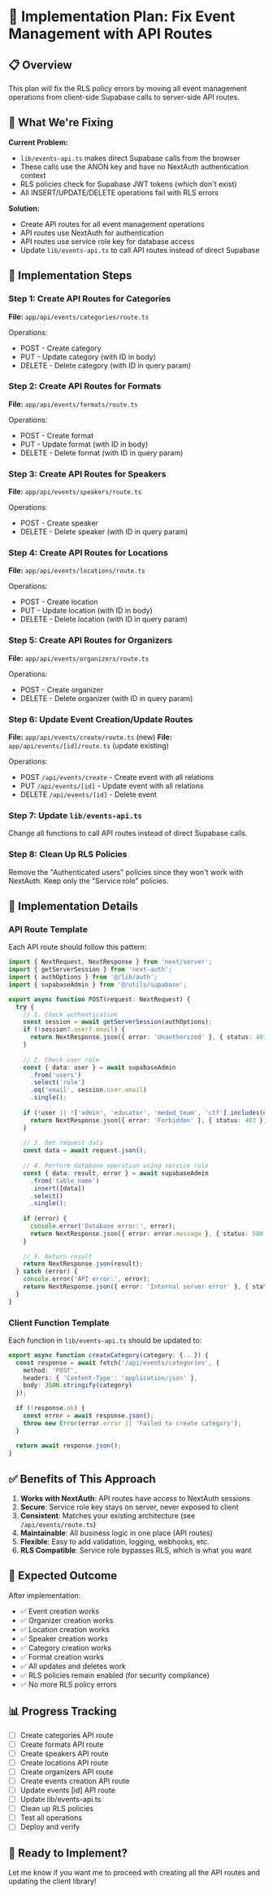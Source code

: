 # 🚀 Implementation Plan: Fix Event Management with API Routes

## 📋 Overview

This plan will fix the RLS policy errors by moving all event management operations from client-side Supabase calls to server-side API routes.

## 🎯 What We're Fixing

**Current Problem:**
- `lib/events-api.ts` makes direct Supabase calls from the browser
- These calls use the ANON key and have no NextAuth authentication context
- RLS policies check for Supabase JWT tokens (which don't exist)
- All INSERT/UPDATE/DELETE operations fail with RLS errors

**Solution:**
- Create API routes for all event management operations
- API routes use NextAuth for authentication
- API routes use service role key for database access
- Update `lib/events-api.ts` to call API routes instead of direct Supabase

## 📝 Implementation Steps

### Step 1: Create API Routes for Categories

**File:** `app/api/events/categories/route.ts`

Operations:
- POST - Create category
- PUT - Update category (with ID in body)
- DELETE - Delete category (with ID in query param)

### Step 2: Create API Routes for Formats

**File:** `app/api/events/formats/route.ts`

Operations:
- POST - Create format
- PUT - Update format (with ID in body)
- DELETE - Delete format (with ID in query param)

### Step 3: Create API Routes for Speakers

**File:** `app/api/events/speakers/route.ts`

Operations:
- POST - Create speaker
- DELETE - Delete speaker (with ID in query param)

### Step 4: Create API Routes for Locations

**File:** `app/api/events/locations/route.ts`

Operations:
- POST - Create location
- PUT - Update location (with ID in body)
- DELETE - Delete location (with ID in query param)

### Step 5: Create API Routes for Organizers

**File:** `app/api/events/organizers/route.ts`

Operations:
- POST - Create organizer
- DELETE - Delete organizer (with ID in query param)

### Step 6: Update Event Creation/Update Routes

**File:** `app/api/events/create/route.ts` (new)
**File:** `app/api/events/[id]/route.ts` (update existing)

Operations:
- POST `/api/events/create` - Create event with all relations
- PUT `/api/events/[id]` - Update event with all relations
- DELETE `/api/events/[id]` - Delete event

### Step 7: Update `lib/events-api.ts`

Change all functions to call API routes instead of direct Supabase calls.

### Step 8: Clean Up RLS Policies

Remove the "Authenticated users" policies since they won't work with NextAuth.
Keep only the "Service role" policies.

## 🔧 Implementation Details

### API Route Template

Each API route should follow this pattern:

```typescript
import { NextRequest, NextResponse } from 'next/server';
import { getServerSession } from 'next-auth';
import { authOptions } from '@/lib/auth';
import { supabaseAdmin } from '@/utils/supabase';

export async function POST(request: NextRequest) {
  try {
    // 1. Check authentication
    const session = await getServerSession(authOptions);
    if (!session?.user?.email) {
      return NextResponse.json({ error: 'Unauthorized' }, { status: 401 });
    }
    
    // 2. Check user role
    const { data: user } = await supabaseAdmin
      .from('users')
      .select('role')
      .eq('email', session.user.email)
      .single();
    
    if (!user || !['admin', 'educator', 'meded_team', 'ctf'].includes(user.role)) {
      return NextResponse.json({ error: 'Forbidden' }, { status: 403 });
    }
    
    // 3. Get request data
    const data = await request.json();
    
    // 4. Perform database operation using service role
    const { data: result, error } = await supabaseAdmin
      .from('table_name')
      .insert([data])
      .select()
      .single();
    
    if (error) {
      console.error('Database error:', error);
      return NextResponse.json({ error: error.message }, { status: 500 });
    }
    
    // 5. Return result
    return NextResponse.json(result);
  } catch (error) {
    console.error('API error:', error);
    return NextResponse.json({ error: 'Internal server error' }, { status: 500 });
  }
}
```

### Client Function Template

Each function in `lib/events-api.ts` should be updated to:

```typescript
export async function createCategory(category: {...}) {
  const response = await fetch('/api/events/categories', {
    method: 'POST',
    headers: { 'Content-Type': 'application/json' },
    body: JSON.stringify(category)
  });
  
  if (!response.ok) {
    const error = await response.json();
    throw new Error(error.error || 'Failed to create category');
  }
  
  return await response.json();
}
```

## ✅ Benefits of This Approach

1. **Works with NextAuth**: API routes have access to NextAuth sessions
2. **Secure**: Service role key stays on server, never exposed to client
3. **Consistent**: Matches your existing architecture (see `/api/events/route.ts`)
4. **Maintainable**: All business logic in one place (API routes)
5. **Flexible**: Easy to add validation, logging, webhooks, etc.
6. **RLS Compatible**: Service role bypasses RLS, which is what you want

## 🎯 Expected Outcome

After implementation:
- ✅ Event creation works
- ✅ Organizer creation works
- ✅ Location creation works
- ✅ Speaker creation works
- ✅ Category creation works
- ✅ Format creation works
- ✅ All updates and deletes work
- ✅ RLS policies remain enabled (for security compliance)
- ✅ No more RLS policy errors

## 📊 Progress Tracking

- [ ] Create categories API route
- [ ] Create formats API route
- [ ] Create speakers API route
- [ ] Create locations API route
- [ ] Create organizers API route
- [ ] Create events creation API route
- [ ] Update events [id] API route
- [ ] Update lib/events-api.ts
- [ ] Clean up RLS policies
- [ ] Test all operations
- [ ] Deploy and verify

## 🚀 Ready to Implement?

Let me know if you want me to proceed with creating all the API routes and updating the client library!













